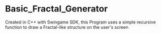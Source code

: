 # Basic_Fractal_Generator
Created in C++ with Swingame SDK, this Program uses a simple recursive function to draw a Fractal-like structure on the user's screen
